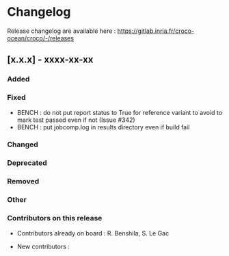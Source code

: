 # Changelog

Release changelog are available here : https://gitlab.inria.fr/croco-ocean/croco/-/releases

## [x.x.x] - xxxx-xx-xx

### Added


### Fixed

- BENCH : do not put report status to True for reference variant to avoid
  to mark test passed even if not (Issue #342)
- BENCH : put jobcomp.log in results directory even if build fail


### Changed


### Deprecated


### Removed


### Other


### Contributors on this release

- Contributors already on board : 
  R. Benshila, S. Le Gac


- New contributors : 
